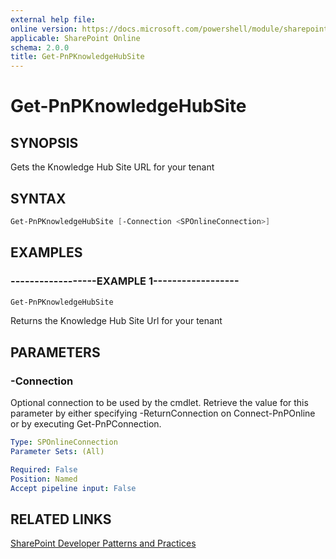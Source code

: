 ```yaml
---
external help file:
online version: https://docs.microsoft.com/powershell/module/sharepoint-pnp/get-pnpknowledgehubsite
applicable: SharePoint Online
schema: 2.0.0
title: Get-PnPKnowledgeHubSite
---
```


# Get-PnPKnowledgeHubSite

## SYNOPSIS
Gets the Knowledge Hub Site URL for your tenant

## SYNTAX 

```powershell
Get-PnPKnowledgeHubSite [-Connection <SPOnlineConnection>]
```

## EXAMPLES

### ------------------EXAMPLE 1------------------
```powershell
Get-PnPKnowledgeHubSite
```

Returns the Knowledge Hub Site Url for your tenant

## PARAMETERS

### -Connection
Optional connection to be used by the cmdlet. Retrieve the value for this parameter by either specifying -ReturnConnection on Connect-PnPOnline or by executing Get-PnPConnection.

```yaml
Type: SPOnlineConnection
Parameter Sets: (All)

Required: False
Position: Named
Accept pipeline input: False
```

## RELATED LINKS

[SharePoint Developer Patterns and Practices](https://aka.ms/sppnp)